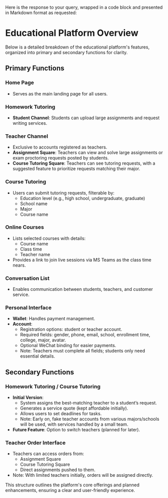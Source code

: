 Here is the response to your query, wrapped in a code block and presented in Markdown format as requested:

# Educational Platform Overview

Below is a detailed breakdown of the educational platform's features, organized into primary and secondary functions for clarity.

## Primary Functions

### Home Page
- Serves as the main landing page for all users.

### Homework Tutoring
- **Student Channel**: Students can upload large assignments and request writing services.

### Teacher Channel
- Exclusive to accounts registered as teachers.
- **Assignment Square**: Teachers can view and solve large assignments or exam proctoring requests posted by students.
- **Course Tutoring Square**: Teachers can see tutoring requests, with a suggested feature to prioritize requests matching their major.

### Course Tutoring
- Users can submit tutoring requests, filterable by:
  - Education level (e.g., high school, undergraduate, graduate)
  - School name
  - Major
  - Course name

### Online Courses
- Lists selected courses with details:
  - Course name
  - Class time
  - Teacher name
- Provides a link to join live sessions via MS Teams as the class time nears.

### Conversation List
- Enables communication between students, teachers, and customer service.

### Personal Interface
- **Wallet**: Handles payment management.
- **Account**:
  - Registration options: student or teacher account.
  - Required fields: gender, phone, email, school, enrollment time, college, major, avatar.
  - Optional WeChat binding for easier payments.
  - Note: Teachers must complete all fields; students only need essential details.

## Secondary Functions

### Homework Tutoring / Course Tutoring
- **Initial Version**:
  - System assigns the best-matching teacher to a student’s request.
  - Generates a service quote (kept affordable initially).
  - Allows users to set deadlines for tasks.
  - Note: Early on, fake teacher accounts from various majors/schools will be used, with services handled by a small team.
- **Future Feature**: Option to switch teachers (planned for later).

### Teacher Order Interface
- Teachers can access orders from:
  - Assignment Square
  - Course Tutoring Square
  - Direct assignments pushed to them.
- Note: With limited teachers initially, orders will be assigned directly.

This structure outlines the platform's core offerings and planned enhancements, ensuring a clear and user-friendly experience.